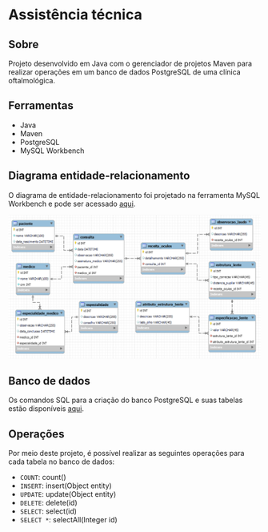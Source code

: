 # Assistência técnica

## Sobre

Projeto desenvolvido em Java com o gerenciador de projetos Maven para realizar operações em um banco de dados PostgreSQL de uma clínica oftalmológica.

## Ferramentas
- Java
- Maven
- PostgreSQL
- MySQL Workbench

## Diagrama entidade-relacionamento

O diagrama de entidade-relacionamento foi projetado na ferramenta MySQL Workbench e pode ser acessado [aqui](./eer_diagram).

![Diagrama entidade-relacionamento da assistência ténica](.github/clinica_oftalmologica_eer_diagram.png)

## Banco de dados

Os comandos SQL para a criação do banco PostgreSQL e suas tabelas estão disponíveis [aqui](./src/main/resources/db/).

## Operações

Por meio deste projeto, é possível realizar as seguintes operações para cada tabela no banco de dados:

- `COUNT`: count()
- `INSERT`: insert(Object entity)
- `UPDATE`: update(Object entity)
- `DELETE`: delete(id)
- `SELECT`: select(id)
- `SELECT *`: selectAll(Integer id)
